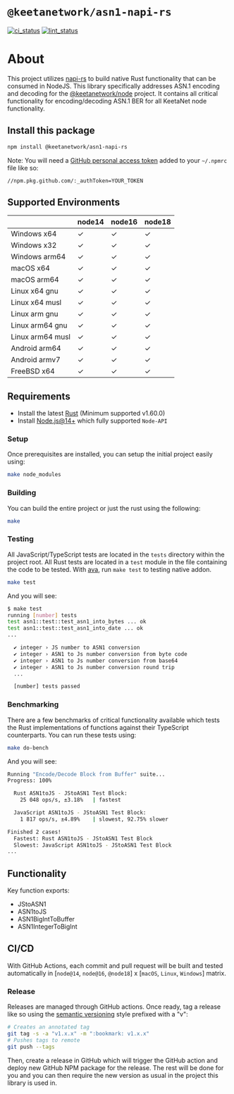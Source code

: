 # `@keetanetwork/asn1-napi-rs`

[ci_status]: https://github.com/KeetaNetwork/asn1-napi-rs/actions/workflows/CI.yml/badge.svg
[ci]: https://github.com/KeetaNetwork/asn1-napi-rs/actions/workflows/CI.yml
[lint_status]: https://github.com/KeetaNetwork/asn1-napi-rs/actions/workflows/lint.yml/badge.svg
[lint]: https://github.com/KeetaNetwork/asn1-napi-rs/actions/workflows/lint.yml

[![ci_status]][ci] [![lint_status]][lint]

# About

This project utilizes [napi-rs](https://github.com/napi-rs/napi-rs) to build native Rust functionality that can be consumed in NodeJS. This library specifically addresses ASN.1 encoding and decoding for the [@keetanetwork/node](https://github.com/KeetaNetwork/node) project. It contains all critical functionality for encoding/decoding ASN.1 BER for all KeetaNet node functionality.

## Install this package

```bash
npm install @keetanetwork/asn1-napi-rs
```

Note: You will need a [GitHub personal access token](https://github.com/settings/tokens) added to your `~/.npmrc` file like so:

```
//npm.pkg.github.com/:_authToken=YOUR_TOKEN
```

## Supported Environments

|                  | node14 | node16 | node18 |
| ---------------- | ------ | ------ | ------ |
| Windows x64      | ✓      | ✓      | ✓      |
| Windows x32      | ✓      | ✓      | ✓      |
| Windows arm64    | ✓      | ✓      | ✓      |
| macOS x64        | ✓      | ✓      | ✓      |
| macOS arm64      | ✓      | ✓      | ✓      |
| Linux x64 gnu    | ✓      | ✓      | ✓      |
| Linux x64 musl   | ✓      | ✓      | ✓      |
| Linux arm gnu    | ✓      | ✓      | ✓      |
| Linux arm64 gnu  | ✓      | ✓      | ✓      |
| Linux arm64 musl | ✓      | ✓      | ✓      |
| Android arm64    | ✓      | ✓      | ✓      |
| Android armv7    | ✓      | ✓      | ✓      |
| FreeBSD x64      | ✓      | ✓      | ✓      |

## Requirements

- Install the latest [Rust](https://www.rust-lang.org/tools/install) (Minimum supported v1.60.0)
- Install [Node.js@14+](https://docs.npmjs.com/downloading-and-installing-node-js-and-npm) which fully supported `Node-API`

### Setup

Once prerequisites are installed, you can setup the initial project easily using:

```bash
make node_modules
```

### Building

You can build the entire project or just the rust using the following:

```bash
make
```

### Testing

All JavaScript/TypeScript tests are located in the `tests` directory within the project root. All Rust tests are located in a `test` module in the file containing the code to be tested. With [ava](https://github.com/avajs/ava), run `make test` to testing native addon.

```bash
make test
```

And you will see:

```bash
$ make test
running [number] tests
test asn1::test::test_asn1_into_bytes ... ok
test asn1::test::test_asn1_into_date ... ok
...

  ✔ integer › JS number to ASN1 conversion
  ✔ integer › ASN1 to Js number conversion from byte code
  ✔ integer › ASN1 to Js number conversion from base64
  ✔ integer › ASN1 to Js number conversion round trip
  ...

  [number] tests passed
```

### Benchmarking

There are a few benchmarks of critical functionality available which tests the Rust implementations of functions against their TypeScript counterparts. You can run these tests using:

```bash
make do-bench
```

And you will see:

```bash
Running "Encode/Decode Block from Buffer" suite...
Progress: 100%

  Rust ASN1toJS - JStoASN1 Test Block:
    25 048 ops/s, ±3.18%   | fastest

  JavaScript ASN1toJS - JStoASN1 Test Block:
    1 817 ops/s, ±4.89%    | slowest, 92.75% slower

Finished 2 cases!
  Fastest: Rust ASN1toJS - JStoASN1 Test Block
  Slowest: JavaScript ASN1toJS - JStoASN1 Test Block
...
```

## Functionality

Key function exports:

- JStoASN1
- ASN1toJS
- ASN1BigIntToBuffer
- ASN1IntegerToBigInt

## CI/CD

With GitHub Actions, each commit and pull request will be built and tested automatically in [`node@14`, `node@16`, `@node18`] x [`macOS`, `Linux`, `Windows`] matrix.

### Release

Releases are managed through GitHub actions. Once ready, tag a release like so using the [semantic versioning](https://semver.org) style prefixed with a "v":

```bash
# Creates an annotated tag
git tag -s -a "v1.x.x" -m ":bookmark: v1.x.x"
# Pushes tags to remote
git push --tags
```

Then, create a release in GitHub which will trigger the GitHub action and deploy new GitHub NPM package for the release. The rest will be done for you and you can then require the new version as usual in the project this library is used in.
